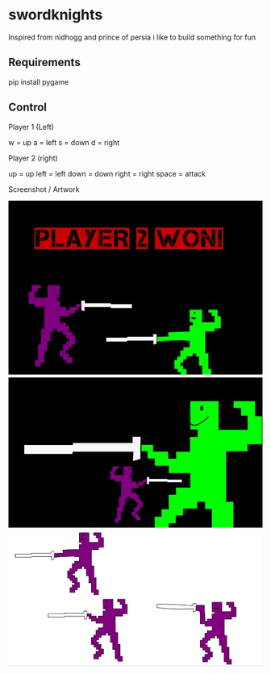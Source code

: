 # swordknights
Inspired from nidhogg and prince of persia i like to build something for fun

## Requirements 

pip install pygame


## Control 

Player 1 (Left)

w = up
a = left
s = down
d = right

Player 2 (right)

up = up
left = left
down = down
right = right
space = attack



Screenshot / Artwork

![Image of Swordfight Artwork](https://github.com/andreas83/swordknights/blob/master/res/artwork3.jpg)
![Image of Swordfight Artwork](https://github.com/andreas83/swordknights/blob/master/res/artwork2.jpg)
![Image of Swordfight Artwork](https://github.com/andreas83/swordknights/blob/master/res/artwork1.jpg)




